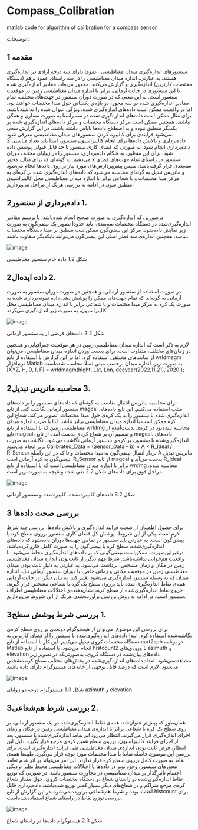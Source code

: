# Compass_Colibration
matlab code for algorithm of calibration for a compass sensor 

توضیحات :


1	‌مقدمه
---

سنسورهای اندازه‌گیری میدان مغناطیسی، عموما دارای سه درجه آزادی در اندازه‌گیری هستند. به عبارتی، اندازه میدان مغناطیسی را در سه راستای عمود برهم (دستگاه مختصات کارتزین) اندازه‌گیری و گزارش می‌کنند. مجذور مربعات مقادیر اندازه‌گیری شده با این سنسورها در حالت آرمانی، برابر با اندازه میدان مغناطیسی زمین در موقعیت سنسور است. به این معنی که در صورت دوران سنسور در جهت‌های مختلف، تمام مقادیر اندازه‌گیری شده در سه محور، در بازه‌ی یکسانی حول مبدا مختصات خواهند بود.
اما در واقعیت ممکن است داده‌های اندازه‌گیری شده، ویژگی عنوان شده را نداشته‌باشند. برای مثال ممکن است داده‌های اندازه‌گیری شده در سه راستا به صورت متقارن و همگن نباشند. همچنین ممکن است مرکز دستگاه مختصات و مرکز داده‌های اندازه‌گیری شده بر یکدیگر منطبق نبوده و به اصطلاح داده‌ها بایاس داشته باشند. 
در این گزارش سعی می‌شود فرایندی برای کالیبره کردن سنسورهای میدان مغناطیسی معرفی شود.   
2	داده‌برداری و پالایش داده‌ها
برای انجام کالیبراسیون سنسور، ابتدا باید تعداد مناسبی داده‌برداری انجام شود. به صورتی که فضای کاری سنسور تا حد قابل قبولی پوشش داده شود. برای این منظور، به هنگام داده‌برداری، سنسور را در زوایای مختلف دوران می‌دهیم. به گونه‌ای که برای مثال، محور x سنسور در راستای تمام جهت‌های فضای سه‌بعدی قرار گرفته‌باشد. سپس پیش‌پردازش‌های مورد نیاز بر روی داده‌ها انجام می‌شود و ماتریس تبدیل به گونه‌ای محاسبه می‌شود که داده‌های اندازه‌گیری شده بر کره‌ای به مرکز مبدا مختصات و با شعاعی برابر با اندازه میدان مغناطیسی محل کالیبراسیون منطبق شود. در ادامه به بررسی هریک از مراحل می‌پردازیم.

2‏.‏1	داده‌برداری از سنسور  
---

درصورتی که اندازه‌گیری به صورت صحیح انجام شده‌باشد، با ترسیم مقادیر اندازه‌گیری‌شده در دستگاه مختصات سه‌بعدی، باید حدودا تصویر یک بیضی‌گون به صورت زیر نمایش داده‌شود. مرکز این بیضی‌گون ممکن‌است منطبق بر مبدا دستگاه مختصات نباشد. همچنین اندازه‌ی سه قطر اصلی این بیضی‌گون می‌توانند با‌یکدیگر متفاوت باشند.

![image](https://github.com/SDNT8810/Compass_Colibration/assets/110291520/83ccbb68-e7d4-489d-8e74-96562d495066)

شكل ‏2‏.‏‌1  داده خام سنسور مغناطیسی

2‏.‏2	داده ایده‌ال
---

در صورت استفاده از سنسور آرمانی، و همچنین در صورت دوران سنسور به صورت آرمانی به گونه‌ای که تمام جهت‌های ممکن را پوشش دهد، داده نمونه‌برداری شده به صورت یک کره به مرکز مبدا مختصات و با شعاعی برابر با اندازه میدان مغناطیسی محل کالیبراسیون، به صورت زیر اندازه‌گیری می‌گردد. 

![image](https://github.com/SDNT8810/Compass_Colibration/assets/110291520/48cce03b-5800-405c-b101-cead61a6ca0f)

شكل ‏2‏.‏‌2  داده‌های فرضی از یه سنسور آرمانی

لازم به ذکر است که اندازه میدان مغناطیسی زمین در هر موقعیت جغرافیایی و همچنین در زمان‌های مختلف، متفاوت است. برای بدست‌آوردن اندازه میدان مغناطیسی، می‌توان از سایت‌های مختلفی استفاده کرد. اما در این گزارش با استفاده از تابع wrldmagm نرم‌افزار Matlab به صورت زیر، اندازه میدان برحسب میلی تسلا محاسبه شده‌است.
[XYZ, H, D, I, F] = wrldmagm(hight, Lat, Lon, decyear(2022,11,21),'2020');

2‏.‏3	محاسبه ماتریس تبدیل
---

برای محاسبه ماتریس انتقال مناسب به گونه‌ای که داده‌های سنسور را بر داده‌های سنسور آرمانی نگاشت کند، از تابع magcal متلب استفاده می‌کنیم. این تابع داده‌های اندازه‌گیری شده با سنسور را به یک کره‌ی حول مبدا مختصات، تصویر می‌کند. شعاع این کره ممکن است با اندازه میدان مغناطیسی برابر نباشد. لذا با ضرب اندازه میدان مغناطیسی زمین که با استفاده از تابع wrldmg محاسبه شده‌بود در کره‌ی بدست‌آمده از تابع magcal، و تقسیم آن بر شعاع کره‌ی بدست آمده از تابع magcal، داده‌های اندازه‌گیری‌شده با سنسور، بر کره‌ی سنسور آرمانی نگاشت می‌شود. نگاشت به صورت زیر انجام می‌شود.
Calibrated_Data = (Sensor_Data – b) × A × R_Ideal / R_Sensor
که در این رابطه b بردار انتقال بیضی‌گون به مبدا مختصات و A ماتریس تبدیل بیضی‌گون به کره آرمانی است. R_Sensor از تابع magcal بدست می‌آید و R_Ideal برابر با اندازه میدان مغناطیسی است که با استفاده از تابع wrdmg محاسبه شده.
مراحل فوق برای داده‌های شكل ‏2‏.‏‌2 طی شده و نتیجه به صورت زیر است.

![image](https://github.com/SDNT8810/Compass_Colibration/assets/110291520/b0c9de7c-d1cb-44ad-804f-ac6027c6cb17)

شكل ‏2‏.‏‌3  داده‌های کالیبره‌نشده، کلیبره‌شده و سنسور آرمانی

 
3	بررسی صحت داده‌ها 
---

برای حصول اطمینان از صحت فرایند اندازه‌گیری و پالایش داده‌ها، بررسی چند شرط لازم است. یکی از این شروط، پوشش کل فضای کاری سنسور برروی سطح کره یا بیضی‌گون است. به عبارتی باید سنسور در تمامی جهت‌ها دوران داده‌شود که داده‌های اندازه‌گیری‌شده، سطح کره یا بیضی‌گون را به صورت کامل جارو کرده‌باشد. درغیراین‌صورت، ممکن‌است بیضی‌گونی که بر داده‌های اندازه‌گیری محاط می‌شود، با واقعیت هم‌خوانی نداشته‌باشد. شرط مهم دیگر، از ثابت‌بودن اندازه میدان مغناطیسی زمین در مکان و زمان مشخص، برداشت می‌شود. به عبارتی به دلیل ثابت بودن میدان مغناطیسی زمین در موقعیت مکانی و زمانی خاص، با دوران سنسور آرمانی نباید اندازه میدان که به وسیله سنسور اندازه‌گیری می‌شود تغییر کند. به بیان دیگر، در حالت آرمانی همه‌ی نقاط اندازه‌گیری شده باید برروی سطح یک کره با شعاعی مشخص قرار گیرند. خروج نقاط اندازه‌گیری‌شده از سطح کره، نشان‌دهنده‌ی اختلالات مغناطیسی اطراف سنسور است. در ادامه به روش بررسی برآورده‌شدن هریک از این شروط می‌پردازیم.

3‏.‏1	بررسی شرط پوشش سطح
---

برای بررسی این موضوع، می‌توان از هیستوگرام دوبعدی بر روی سطح کره‌ی نگاشته‌شده استفاده کرد. ابتدا داده‌های اندازه‌گیری‌شده با سنسور را از فضای کارتزین به دستگاه مختصات کروی تبدیل می‌کنیم. این کار با استفاده از تابع cart2sph در برنامه Matlab انجام می‌شود. با استفاده از تابع histcount2 با ورودی‌های azimuth و elevation داده‌های بیان‌شده در دستگاه کروی، به‌صورتی‌که در تصویر زیر مشاهده‌می‌شود، تعداد داده‌های اندازه‌گیری‌شده در بخش‌های مختلف سطح کره مشخص می‌شود. لازم است که درصد قابل توجهی از خانه‌های هیستوگرام دارای داده باشند.

![image](https://github.com/SDNT8810/Compass_Colibration/assets/110291520/7dfe9cad-9ab2-42f7-961f-d01f499397f7)

شكل ‏3‏.‏‌1  هیستوگرام درجه دو زوایای azimuth و elevation 

3‏.‏2	بررسی شرط هم‌شعاعی
---

همان‌طور که پیش‌تر عنوان‌شد، همه‌ی نقاط اندازه‌گیری‌شده در یک سنسور آرمانی، بر روی سطح یک کره با شعاعی برابر با اندازه‌ی میدان مغناطیسی زمین در مکان و زمان اجرای اندازه‌گیری قرار می‌گیرند. انتظار می‌رود ابر نقاط اندازه‌گیری‌شده با سنسور، بعد از اجرای فرایند کالیبراسیون، برروی سطح همین کره‌ی مرجع قرار بگیرد. دلیل این انتظار، فرض ثابت بودن اندازه‌ی میدان مغناطیسی طی فرایند اندازه‌گیری است. برای بررسی این موضوع، فاصله نقاط با مبدا مختصات مورد توجه قرار می‌گیرد.
طبیعتا همه‌ی نقاط به صورت کامل برروی سطح کره قرار ندارند. این امر می‌تواند بر اثر عدم تعامد محورهای سنسور، وجود نویز در داده‌ها یا اختلالات مغناطیسی محیط نظیر نزدیکی اجسام تاثیرگذار بر میدان مغناطیسی در مجاورت سنسور باشد. در صورتی که توزیع نقاط اندازه‌گیری‌شده در راستای شعاع در دستگاه مختصات کروی، حول مقدار شعاع کره‌ی مرجع متراکم و در شعاع‌های دیگر بسیار کمتر توزیع شده‌باشد، داده‌برداری قابل اعتماد بوده و شرط هم‌شعاعی برآورده می‌شود. 
در این گزارش از تابع histcount برای بررسی توزیع نقاط در راستای شعاع استفاده‌شده‌است. 


![image](https://github.com/SDNT8810/Compass_Colibration/assets/110291520/26f890bc-54f1-4b56-b073-bfbfb5707563)

شكل ‏3‏.‏‌2  هیستوگرام داده‌ها در راستای شعاع 
  
